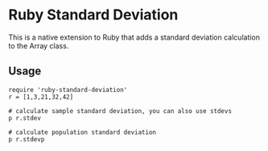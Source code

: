 # Ruby Standard Deviation

This is a native extension to Ruby that adds a standard deviation calculation to the Array class.

## Usage

    require 'ruby-standard-deviation'
    r = [1,3,21,32,42]
    
    # calculate sample standard deviation, you can also use stdevs
    p r.stdev 
    
    # calculate population standard deviation
    p r.stdevp